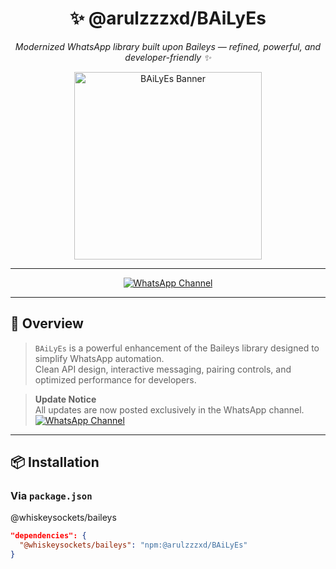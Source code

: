 <div align="center">
  <h1>✨ @arulzzzxd/BAiLyEs</h1>
  <p><em>Modernized WhatsApp library built upon Baileys — refined, powerful, and developer-friendly ✨</em></p>

  <img src="https://files.catbox.moe/qc58pa.jpg" width="300" alt="BAiLyEs Banner" />

---

  <p>
    <a href="https://whatsapp.com/channel/0029VapYyKEGufIpsd3Rja2C">
      <img src="https://img.shields.io/badge/Join-WhatsApp%20Channel-25D366?logo=whatsapp&logoColor=white" alt="WhatsApp Channel" />
    </a>
  </p>
</div>


---

## 📌 Overview

> `BAiLyEs` is a powerful enhancement of the Baileys library designed to simplify WhatsApp automation.  
> Clean API design, interactive messaging, pairing controls, and optimized performance for developers.

> **Update Notice**  
> All updates are now posted exclusively in the WhatsApp channel.  
> <a href="https://whatsapp.com/channel/0029VapYyKEGufIpsd3Rja2C">
      <img src="https://img.shields.io/badge/Join-WhatsApp%20Channel-25D366?logo=whatsapp&logoColor=white" alt="WhatsApp Channel" />
    </a>

---

## 📦 Installation

### Via `package.json`
@whiskeysockets/baileys
```json
"dependencies": {
  "@whiskeysockets/baileys": "npm:@arulzzzxd/BAiLyEs"
}